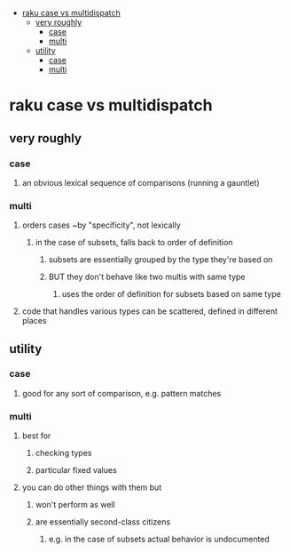 - [raku case vs multidispatch](#org30e4b6c)
  - [very roughly](#org0b5d5b6)
    - [case](#org4a5b722)
    - [multi](#orge0e29a4)
  - [utility](#org1e7a4c1)
    - [case](#org16be405)
    - [multi](#orgbae6cdc)


<a id="org30e4b6c"></a>

# raku case vs multidispatch


<a id="org0b5d5b6"></a>

## very roughly


<a id="org4a5b722"></a>

### case

1.  an obvious lexical sequence of comparisons (running a gauntlet)


<a id="orge0e29a4"></a>

### multi

1.  orders cases ~by "specificity", not lexically

    1.  in the case of subsets, falls back to order of definition
    
        1.  subsets are essentially grouped by the type they're based on
        
        2.  BUT they don't behave like two multis with same type
        
            1.  uses the order of definition for subsets based on same type

2.  code that handles various types can be scattered, defined in different places


<a id="org1e7a4c1"></a>

## utility


<a id="org16be405"></a>

### case

1.  good for any sort of comparison, e.g. pattern matches


<a id="orgbae6cdc"></a>

### multi

1.  best for

    1.  checking types
    
    2.  particular fixed values

2.  you can do other things with them but

    1.  won't perform as well
    
    2.  are essentially second-class citizens
    
        1.  e.g. in the case of subsets actual behavior is undocumented
